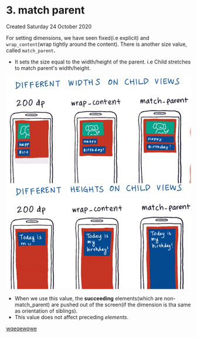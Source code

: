 # 3. match parent
Created Saturday 24 October 2020

For setting dimensions, we have seen fixed(i.e explicit) and ``wrap_content``(wrap tightly around the content).
There is another size value, called ``match_parent``**.**

* It sets the size equal to the width/height of the parent. i.e Child stretches to match parent's width/height.

![](./3._match_parent/pasted_image.png)
![](./3._match_parent/pasted_image001.png)

* When we use this value, the **succeeding** elements(which are non-match_parent) are pushed out of the screen(if the dimension is tha same as orientation of siblings).
* This value does not affect preceding *elements*.

[wqeqewqwe](./wqeqewqwe.md)

